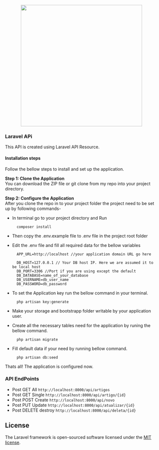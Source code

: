 <p align="center"><a href="https://laravel.com" target="_blank"><img src="https://raw.githubusercontent.com/laravel/art/master/logo-lockup/5%20SVG/2%20CMYK/1%20Full%20Color/laravel-logolockup-cmyk-red.svg" width="400"></a></p>

### Laravel APi 
This API is created using Laravel API Resource.

#### Installation steps 

Follow the bellow steps to install and set up the application.

**Step 1: Clone the Application**<br>
You can download the ZIP file or git clone from my repo into your project  directory.

**Step 2: Configure the Application**<br>
After you clone the repo in to your project folder the project need to be set up by following commands-

- In terminal go to your project directory and Run 
    
        composer install 
    
- Then copy the .env.example file to .env file in the project root folder

- Edit the .env file and fill all required data for the bellow variables
    
        APP_URL=http://localhost //your application domain URL go here
    
        DB_HOST=127.0.0.1 // Your DB host IP. Here we are assumed it to be local host
        DB_PORT=3306 //Port if you are using except the default
        DB_DATABASE=name_of_your_database
        DB_USERNAME=db_user_name
        DB_PASSWORD=db_password
    
- To set the Application key run the bellow command in your terminal.
    
        php artisan key:generate
    
- Make your storage and bootstrapp folder writable by your application user.

- Create all the necessary tables need for the application by runing the bellow command.
    
        php artisan migrate

- Fill default data if your need by running bellow command.

        php artisan db:seed

Thats all! The application is configured now.

### API EndPoints

* Post GET All `http://localhost:8000/api/artigos`
* Post GET Single `http://localhost:8000/api/artigo/{id}`
* Post POST Create `http://localhost:8000/api/novo`
* Post PUT Update `http://localhost:8000/api/atualizar/{id}`
* Post DELETE destroy `http://localhost:8000/api/deleta/{id}`



## License

The Laravel framework is open-sourced software licensed under the [MIT license](https://opensource.org/licenses/MIT).
